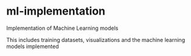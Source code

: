 # ml-implementation
Implementation of Machine Learning models

This includes training datasets, visualizations and the machine learning models implemented 
